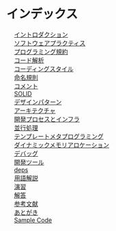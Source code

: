 # インデックス
&emsp; [イントロダクション](introduction.md#SS_1)  
&emsp; [ソフトウェアプラクティス](software_practice.md#SS_2)  
&emsp; [プログラミング規約](programming_convention.md#SS_3)  
&emsp; [コード解析](code_analysis.md#SS_4)  
&emsp; [コーディングスタイル](coding_style.md#SS_5)  
&emsp; [命名規則](naming_practice.md#SS_6)  
&emsp; [コメント](comment.md#SS_7)  
&emsp; [SOLID](solid.md#SS_8)  
&emsp; [デザインパターン](design_pattern.md#SS_9)  
&emsp; [アーキテクチャ](architecture.md#SS_10)  
&emsp; [開発プロセスとインフラ](process_and_infra.md#SS_11)  
&emsp; [並行処理](concurrency.md#SS_12)  
&emsp; [テンプレートメタプログラミング](template_meta_programming.md#SS_13)  
&emsp; [ダイナミックメモリアロケーション](dynamic_memory_allocation.md#SS_14)  
&emsp; [デバッグ](debug.md#SS_15)  
&emsp; [開発ツール](dev_tools.md#SS_16)  
&emsp; [deps](deps.md#SS_17)  
&emsp; [用語解説](term_explanation.md#SS_18)  
&emsp; [演習](exercise_q.md#SS_19)  
&emsp; [解答](exercise_a.md#SS_20)  
&emsp; [参考文献](bibliography.md#SS_21)  
&emsp; [あとがき](afterword.md#SS_22)  
&emsp; [Sample Code](sample_code.md#SS_23)  
  
  
